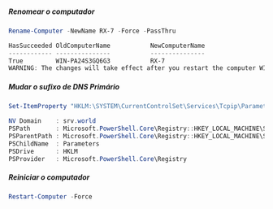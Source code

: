 ##### Renomear o computador
```powershell
Rename-Computer -NewName RX-7 -Force -PassThru 

HasSucceeded OldComputerName           NewComputerName
------------ ---------------           ---------------
True         WIN-PA24S3GQ6G3           RX-7
WARNING: The changes will take effect after you restart the computer WIN-PA24S3GQ6G3
```

##### Mudar o sufixo de DNS Primário
```powershell
Set-ItemProperty "HKLM:\SYSTEM\CurrentControlSet\Services\Tcpip\Parameters\" –Name "NV Domain" –Value "srv.world" -PassThru 

NV Domain    : srv.world
PSPath       : Microsoft.PowerShell.Core\Registry::HKEY_LOCAL_MACHINE\SYSTEM\CurrentControlSet\Services\Tcpip\Parameters\
PSParentPath : Microsoft.PowerShell.Core\Registry::HKEY_LOCAL_MACHINE\SYSTEM\CurrentControlSet\Services\Tcpip
PSChildName  : Parameters
PSDrive      : HKLM
PSProvider   : Microsoft.PowerShell.Core\Registry
```

##### Reiniciar o computador
```powershell
Restart-Computer -Force
```




